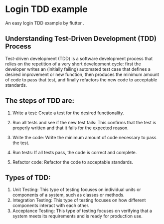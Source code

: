 # Login TDD example

An easy login TDD example by flutter .

## Understanding Test-Driven Development (TDD) Process

Test-driven development (TDD) is a software development process that relies on the repetition of a very short development cycle: first the developer writes an (initially failing) automated test case that defines a desired improvement or new function, then produces the minimum amount of code to pass that test, and finally refactors the new code to acceptable standards.

## The steps of TDD are:

1. Write a test: Create a test for the desired functionality.

2. Run all tests and see if the new test fails: This confirms that the test is properly written and that it fails for the expected reason.

3. Write the code: Write the minimum amount of code necessary to pass the test.

4. Run tests: If all tests pass, the code is correct and complete.

5. Refactor code: Refactor the code to acceptable standards.

## Types of TDD:
1. Unit Testing: This type of testing focuses on individual units or components of a system, such as classes or methods.
2. Integration Testing: This type of testing focuses on how different components interact with each other.
3. Acceptance Testing: This type of testing focuses on verifying that a system meets its requirements and is ready for production use.